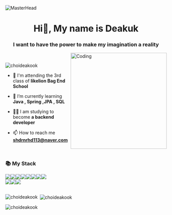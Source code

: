 ![MasterHead](https://user-images.githubusercontent.com/115536240/211234411-681549bf-ad8d-4cc8-a983-c583d719366d.png)
<h1 align="center">Hi👋, My name is Deakuk</h1>
<h3 align="center">I want to have the power to make my imagination a reality</h3>
<img align="right" alt="Coding" width="300" src="https://user-images.githubusercontent.com/115536240/211233988-bdce5043-1731-4310-8548-c6e14c3844d3.png">
<br>
<p align="left"> <img src="https://komarev.com/ghpvc/?username=choideakook&label=Profile%20views&color=0e75b6&style=flat" alt="choideakook" /> </p>

- 🦁 I'm attending the 3rd class of **likelion Bag End School**

- 🌱 I’m currently learning **Java , Spring ,JPA , SQL**

- 👨‍💻 I am studying to become **a backend developer**

- 📫 How to reach me **shdrnrhd113@naver.com**
<br>
<h3 align="left">📚 My Stack</h3>
</p>
<p align="left"> 
<img src="https://img.shields.io/badge/JAVA-E97627?style=flat-square&logo=IntelliJ%20IDEA&logoColor=white"><img src="https://img.shields.io/badge/Spring-6DB33F?style=flat-square&logo=Spring&logoColor=white"><img src="https://img.shields.io/badge/apache tomcat-F8DC75?style=flat-square&logo=apachetomcat&logoColor=black"><img src="https://img.shields.io/badge/MySQL-4479A1?style=flat-square&logo=MySQL&logoColor=white"><img src="https://img.shields.io/badge/github-181717?style=flat-square&logo=github&logoColor=white"><img src="https://img.shields.io/badge/macOS-E6E6E6?style=flat-square&logo=macOS&logoColor=black"><img src="https://img.shields.io/badge/Hibernate-59666C?style=flat-square&logo=Hibernate&logoColor=white"><img src="https://img.shields.io/badge/Postman-FF6C37?style=flat-square&logo=Postman&logoColor=white">
<br>
<img src="https://img.shields.io/badge/Nintendo Switch-E60012?style=flat-square&logo=Nintendo%20Switch&logoColor=white"><img src="https://img.shields.io/badge/PlayStation-003791?style=flat-square&logo=PlayStation&logoColor=white"><img src="https://img.shields.io/badge/Steam Deck-1A9FFF?style=flat-square&logo=Steam%20Deck&logoColor=white">
<br><br>
</p>
<p><img align="left" src="https://github-readme-stats.vercel.app/api/top-langs?username=choideakook&show_icons=true&locale=en&layout=compact" alt="choideakook" /></p>

<p>&nbsp;<img align="center" src="https://github-readme-stats.vercel.app/api?username=choideakook&show_icons=true&locale=en" alt="choideakook" /></p>

<p><img align="center" src="https://github-readme-streak-stats.herokuapp.com/?user=choideakook&" alt="choideakook" /></p>
